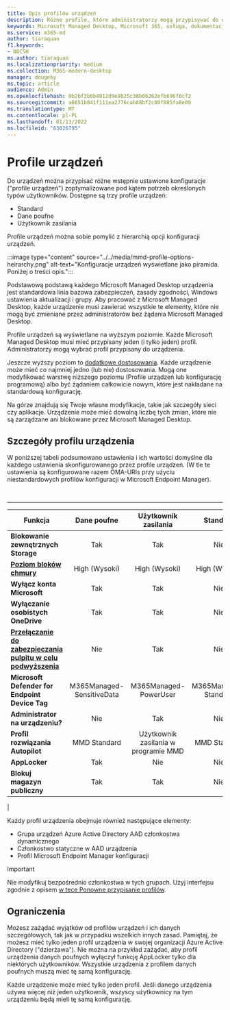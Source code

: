 ```yaml
---
title: Opis profilów urządzeń
description: Różne profile, które administratorzy mogą przypisywać do urządzeń
keywords: Microsoft Managed Desktop, Microsoft 365, usługa, dokumentacja
ms.service: m365-md
author: tiaraquan
f1.keywords:
- NOCSH
ms.author: tiaraquan
ms.localizationpriority: medium
ms.collection: M365-modern-desktop
manager: dougeby
ms.topic: article
audience: Admin
ms.openlocfilehash: 0b2bf3b0b4912d9e9b25c38b06262efb696f0cf2
ms.sourcegitcommit: a6651b841f111ea2776cab88bf2c80f805fa8e09
ms.translationtype: MT
ms.contentlocale: pl-PL
ms.lasthandoff: 01/13/2022
ms.locfileid: "63026795"
---
```

# <a name="device-profiles"></a>Profile urządzeń

Do urządzeń można przypisać różne wstępnie ustawione konfiguracje ("profile urządzeń") zoptymalizowane pod kątem potrzeb określonych typów użytkowników. Dostępne są trzy profile urządzeń:

- Standard
- Dane poufne
- Użytkownik zasilania

Profile urządzeń można sobie pomylić z hierarchią opcji konfiguracji urządzeń.

:::image type="content" source="../../media/mmd-profile-options-heirarchy.png" alt-text="Konfiguracje urządzeń wyświetlane jako piramida. Poniżej o treści opis.":::

Podstawową podstawą każdego Microsoft Managed Desktop urządzenia jest standardowa linia bazowa zabezpieczeń, zasady zgodności, Windows ustawienia aktualizacji i grupy. Aby pracować z Microsoft Managed Desktop, każde urządzenie musi zawierać wszystkie te elementy, które nie mogą być zmieniane przez administratorów bez żądania Microsoft Managed Desktop.

Profile urządzeń są wyświetlane na wyższym poziomie. Każde Microsoft Managed Desktop musi mieć przypisany jeden (i tylko jeden) profil. Administratorzy mogą wybrać profil przypisany do urządzenia.

Jeszcze wyższy poziom to [dodatkowe dostosowania](customizing.md). Każde urządzenie może mieć co najmniej jedno (lub nie) dostosowania. Mogą one modyfikować warstwę niższego poziomu (Profile urządzeń lub konfigurację programową) albo być żądaniem całkowicie nowym, które jest nakładane na standardową konfigurację.

Na górze znajdują się Twoje własne modyfikacje, takie jak szczegóły sieci czy aplikacje. Urządzenie może mieć dowolną liczbę tych zmian, które nie są zarządzane ani blokowane przez Microsoft Managed Desktop.


## <a name="device-profile-details"></a>Szczegóły profilu urządzenia

W poniższej tabeli podsumowano ustawienia i ich wartości domyślne dla każdego ustawienia skonfigurowanego przez profile urządzeń. (W tle te ustawienia są konfigurowane razem OMA-URIs przy użyciu niestandardowych profilów konfiguracji w Microsoft Endpoint Manager).

<br>

****

|Funkcja|Dane poufne|Użytkownik zasilania|Standard|
|---|:---:|:---:|:---:|
|**Blokowanie zewnętrznych Storage**|Tak|Tak|Nie|
|**[Poziom bloków chmury](/windows/client-management/mdm/policy-csp-defender#defender-cloudblocklevel)**|High (Wysoki)|High (Wysoki)|High (Wysoki)|
|**Wyłącz konta Microsoft**|Tak|Tak|Nie|
|**Wyłączanie osobistych OneDrive**|Tak|Tak|Nie|
|**[Przełączanie do zabezpieczania pulpitu w celu podwyższenia](/windows/client-management/mdm/policy-csp-localpoliciessecurityoptions#localpoliciessecurityoptions-useraccountcontrol-switchtothesecuredesktopwhenpromptingforelevation)**|Nie|Tak|Nie|
|**Microsoft Defender for Endpoint Device Tag**|M365Managed-SensitiveData|M365Managed-PowerUser|M365Managed-Standard|
|**Administrator na urządzeniu?**|Nie|Tak|Nie|
|**Profil rozwiązania Autopilot**|MMD Standard|Użytkownik zasilania w programie MMD|MMD Standard|
|**AppLocker**|Tak|Nie|Nie|
|**Blokuj magazyn publiczny**|Tak|Tak|Nie|
|

Każdy profil urządzenia obejmuje również następujące elementy:

- Grupa urządzeń Azure Active Directory AAD członkostwa dynamicznego
- Członkostwo statyczne w AAD urządzenia
- Profil Microsoft Endpoint Manager konfiguracji

> [!IMPORTANT]
> Nie modyfikuj bezpośrednio członkostwa w tych grupach. Użyj interfejsu zgodnie z opisem [w tece Ponowne przypisanie profilów](../working-with-managed-desktop/change-device-profile.md).

## <a name="limitations"></a>Ograniczenia

Możesz zażądać wyjątków od profilów urządzeń i ich danych szczegółowych, tak jak w przypadku wszelkich innych zasad. Pamiętaj, że możesz mieć tylko jeden profil urządzenia w swojej organizacji Azure Active Directory ("dzierżawa"). Nie można na przykład zażądać, aby profil urządzenia danych poufnych wyłączył funkcję AppLocker tylko dla niektórych użytkowników. Wszystkie urządzenia z profilem danych poufnych muszą mieć tę samą konfigurację.

Każde urządzenie może mieć tylko jeden profil. Jeśli danego urządzenia używa więcej niż jeden użytkownik, wszyscy użytkownicy na tym urządzeniu będą mieli tę samą konfigurację.
